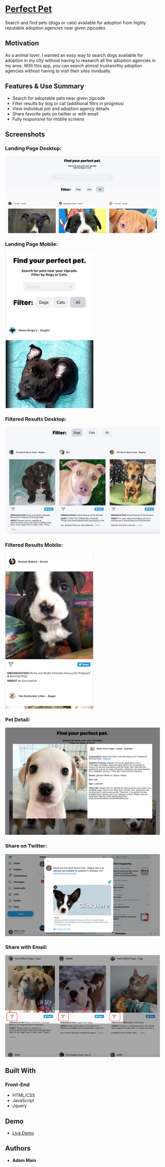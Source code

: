 <!-- # https://adammain.github.io/perfect-pet/

Initial wireframes:

https://gist.github.com/adammain/7bad1a81462955743a3fc5ae99b01290 -->
# [Perfect Pet](https://adammain.github.io/perfect-pet/)

Search and find pets (dogs or cats) available for adoption from highly reputable adoption agencies near given zipcodes.  

## Motivation

As a animal lover, I wanted an easy way to search dogs available for adoption in my city without having to research all the adoption agencies in my area.  With this app, you can search almost trustworthy adoption agencies without having to visit their sites invidually. 

## Features & Use Summary

* Search for adoptable pets near given zipcode
* Filter results by dog or cat (additional filtrs in progress)
* View individual pet and adoption agency details
* Share favorite pets on twitter or with email
* Fully responsive for mobile screens

## Screenshots
### Landing Page Desktop:

![landing page desktop](screenshots/landing-desktop.png)

### Landing Page Mobile:

![landing page mobile](screenshots/landing-mobile.png)

### Filtered Results Desktop:

![filtered results](screenshots/filtered-results.png)

### Filtered Results Mobile:

![filtered results mobile](screenshots/mobile-results.png)

### Pet Detail:

![pet detail](screenshots/pet-detail.png)

### Share on Twitter:

![twitter](screenshots/twitter-share.png)

### Share with Email:

![email](screenshots/email-share.png)

## Built With

### Front-End
* HTML/CSS
* JavaScript
* Jquery

## Demo

- [Live Demo](https://adammain.github.io/perfect-pet/)

## Authors

* **Adam Main**
